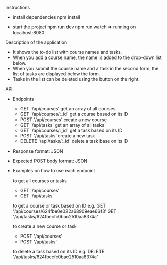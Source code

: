 
Instructions
- install dependencies
  npm install

- start the project
  npm run dev
  npm run watch
  => running on localhost:8080

Description of the application
- It shows the to-do list with course names and tasks. 
- When you add a course name, the name is added to the drop-down list below.
- When you submit the course name and a task in the second form, the list of tasks are displayed below the form.
- Tasks in the list can be deleted using the button on the right.

API
- Endpoints 
  - GET '/api/courses'
    get an array of all courses
  - GET '/api/courses/:_id'
    get a course based on its ID
  - POST '/api/courses'
    create a new course
  - GET '/api/tasks'
    get an array of all tasks
  - GET '/api/courses/:_id'
    get a task based on its ID
  - POST '/api/tasks'
    create a new task
  - DELETE '/api/tasks/:_id'
    delete a task base on its ID

- Response format: JSON

- Expected POST body format: JSON

- Examples on how to use each endpoint
  
  to get all courses or tasks
  - GET '/api/courses'
  - GET '/api/tasks'

  to get a course or task based on ID
    e.g.  GET '/api/courses/624fbe0e022a68909eae66f3'
          GET '/api/tasks/624fbecfc0bac2510aa8374a'

  to create a new course or task
  - POST '/api/courses'
  - POST '/api/tasks'

  to delete a task based on its ID
    e.g.  DELETE '/api/tasks/624fbecfc0bac2510aa8374a'
